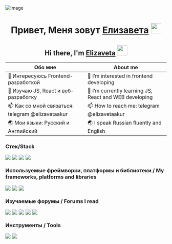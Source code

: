 ![image](https://github.com/elizavetaa0/elizavetaa0/assets/139125850/c4b3b38a-e143-43c7-b15a-e7741bcd1651)<h1 align="center">Привет, Меня зовут <a href="https://daniilshat.ru/" target="_blank">Елизавета</a> 
<img src="https://github.com/blackcater/blackcater/raw/main/images/Hi.gif" height="32"/></h1>

<h2 align="center">Hi there, I'm <a href="https://daniilshat.ru/" target="_blank">Elizaveta</a> 
<img src="https://github.com/blackcater/blackcater/raw/main/images/Hi.gif" height="32"/></h2>

| Обо мне                                                   | About me                                                   |
| --------------------------------------------------------- | ---------------------------------------------------------- |
| 👀 Интересуюсь Frontend-разработкой                       | 👀 I’m interested in frontend developing
| 🌱 Изучаю JS, React и веб-разработку                      | 🌱 I’m currently learning JS, React and WEB developing
| 📫 Как со мной связаться: telegram @elizavetaakur   | 📫 How to reach me: telegram @elizavetaakur
| 🌏 Мои языки: Русский и Английский                        | 🌏 I speak Russian fluently and English                      

<h3>Стек/Stack</h3>
<div style="display: flex; gap: 5px;">
  <img src="https://img.shields.io/badge/css3-%231572B6.svg?style=for-the-badge&logo=css3&logoColor=white">
  <img src="https://img.shields.io/badge/html5-%23E34F26.svg?style=for-the-badge&logo=html5&logoColor=white">
  <img src="https://img.shields.io/badge/javascript-%23323330.svg?style=for-the-badge&logo=javascript&logoColor=%23F7DF1E">
  <img src="https://img.shields.io/badge/react-%2320232a.svg?style=for-the-badge&logo=react&logoColor=%2361DAFB">
  
</div>

<h3>Используемые фреймворки, платформы и библиотеки / My frameworks, platforms and libraries</h3>
<div style="display: flex; gap: 5px;">
  <img src="https://img.shields.io/badge/NPM-%23CB3837.svg?style=for-the-badge&logo=npm&logoColor=white">
  <img src="https://img.shields.io/badge/node.js-6DA55F?style=for-the-badge&logo=node.js&logoColor=white">
  <img src="https://img.shields.io/badge/webpack-%238DD6F9.svg?style=for-the-badge&logo=webpack&logoColor=black">
</div>

<h3>Изучаемые форумы / Forums I read</h3>
<div style="display: flex; gap: 5px;">
  <img src="https://img.shields.io/badge/Codepen-000000?style=for-the-badge&logo=codepen&logoColor=white">
  <img src="https://img.shields.io/badge/Reddit-%23FF4500.svg?style=for-the-badge&logo=Reddit&logoColor=white">
  <img src="https://img.shields.io/badge/-Stackoverflow-FE7A16?style=for-the-badge&logo=stack-overflow&logoColor=white">
  <img src="https://img.shields.io/badge/MDN_Web_Docs-black?style=for-the-badge&logo=mdnwebdocs&logoColor=white">
  <img src="https://img.shields.io/badge/Codewars-B1361E?style=for-the-badge&logo=codewars&logoColor=grey">
</div>

<h3>Инструменты / Tools</h3>
<div style="display: flex; gap: 5px;">
  <img src="https://img.shields.io/badge/figma-%23F24E1E.svg?style=for-the-badge&logo=figma&logoColor=white">
  <img src="https://img.shields.io/badge/Visual%20Studio%20Code-0078d7.svg?style=for-the-badge&logo=visual-studio-code&logoColor=white">
 </div>
<!---
elizavetaa0/elizavetaa0 is a ✨ special ✨ repository because its `README.md` (this file) appears on your GitHub profile.
You can click the Preview link to take a look at your changes.
--->

